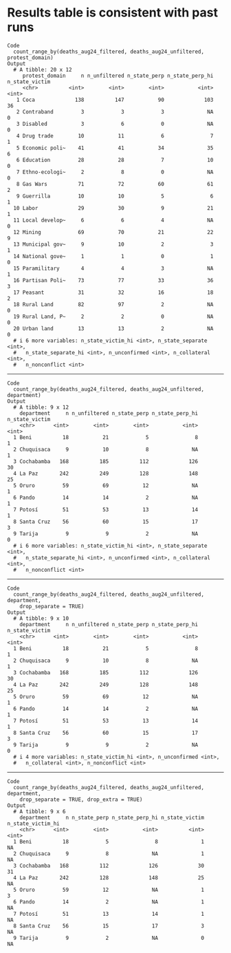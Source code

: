 # Results table is consistent with past runs

    Code
      count_range_by(deaths_aug24_filtered, deaths_aug24_unfiltered, protest_domain)
    Output
      # A tibble: 20 x 12
         protest_domain     n n_unfiltered n_state_perp n_state_perp_hi n_state_victim
         <chr>          <int>        <int>        <int>           <int>          <int>
       1 Coca             138          147           90             103             36
       2 Contraband         3            3            3              NA              0
       3 Disabled           3            6            0              NA              0
       4 Drug trade        10           11            6               7              1
       5 Economic poli~    41           41           34              35              6
       6 Education         28           28            7              10              0
       7 Ethno-ecologi~     2            8            0              NA              0
       8 Gas Wars          71           72           60              61              2
       9 Guerrilla         10           10            5               6              1
      10 Labor             29           30            9              21              1
      11 Local develop~     6            6            4              NA              0
      12 Mining            69           70           21              22              9
      13 Municipal gov~     9           10            2               3              1
      14 National gove~     1            1            0               1              0
      15 Paramilitary       4            4            3              NA              1
      16 Partisan Poli~    73           77           33              36              3
      17 Peasant           31           32           16              18              2
      18 Rural Land        82           97            2              NA              0
      19 Rural Land, P~     2            2            0              NA              0
      20 Urban land        13           13            2              NA              0
      # i 6 more variables: n_state_victim_hi <int>, n_state_separate <int>,
      #   n_state_separate_hi <int>, n_unconfirmed <int>, n_collateral <int>,
      #   n_nonconflict <int>

---

    Code
      count_range_by(deaths_aug24_filtered, deaths_aug24_unfiltered, department)
    Output
      # A tibble: 9 x 12
        department     n n_unfiltered n_state_perp n_state_perp_hi n_state_victim
        <chr>      <int>        <int>        <int>           <int>          <int>
      1 Beni          18           21            5               8              1
      2 Chuquisaca     9           10            8              NA              1
      3 Cochabamba   168          185          112             126             30
      4 La Paz       242          249          128             148             25
      5 Oruro         59           69           12              NA              1
      6 Pando         14           14            2              NA              1
      7 Potosí        51           53           13              14              1
      8 Santa Cruz    56           60           15              17              3
      9 Tarija         9            9            2              NA              0
      # i 6 more variables: n_state_victim_hi <int>, n_state_separate <int>,
      #   n_state_separate_hi <int>, n_unconfirmed <int>, n_collateral <int>,
      #   n_nonconflict <int>

---

    Code
      count_range_by(deaths_aug24_filtered, deaths_aug24_unfiltered, department,
        drop_separate = TRUE)
    Output
      # A tibble: 9 x 10
        department     n n_unfiltered n_state_perp n_state_perp_hi n_state_victim
        <chr>      <int>        <int>        <int>           <int>          <int>
      1 Beni          18           21            5               8              1
      2 Chuquisaca     9           10            8              NA              1
      3 Cochabamba   168          185          112             126             30
      4 La Paz       242          249          128             148             25
      5 Oruro         59           69           12              NA              1
      6 Pando         14           14            2              NA              1
      7 Potosí        51           53           13              14              1
      8 Santa Cruz    56           60           15              17              3
      9 Tarija         9            9            2              NA              0
      # i 4 more variables: n_state_victim_hi <int>, n_unconfirmed <int>,
      #   n_collateral <int>, n_nonconflict <int>

---

    Code
      count_range_by(deaths_aug24_filtered, deaths_aug24_unfiltered, department,
        drop_separate = TRUE, drop_extra = TRUE)
    Output
      # A tibble: 9 x 6
        department     n n_state_perp n_state_perp_hi n_state_victim n_state_victim_hi
        <chr>      <int>        <int>           <int>          <int>             <int>
      1 Beni          18            5               8              1                NA
      2 Chuquisaca     9            8              NA              1                NA
      3 Cochabamba   168          112             126             30                31
      4 La Paz       242          128             148             25                NA
      5 Oruro         59           12              NA              1                 3
      6 Pando         14            2              NA              1                NA
      7 Potosí        51           13              14              1                NA
      8 Santa Cruz    56           15              17              3                NA
      9 Tarija         9            2              NA              0                NA

